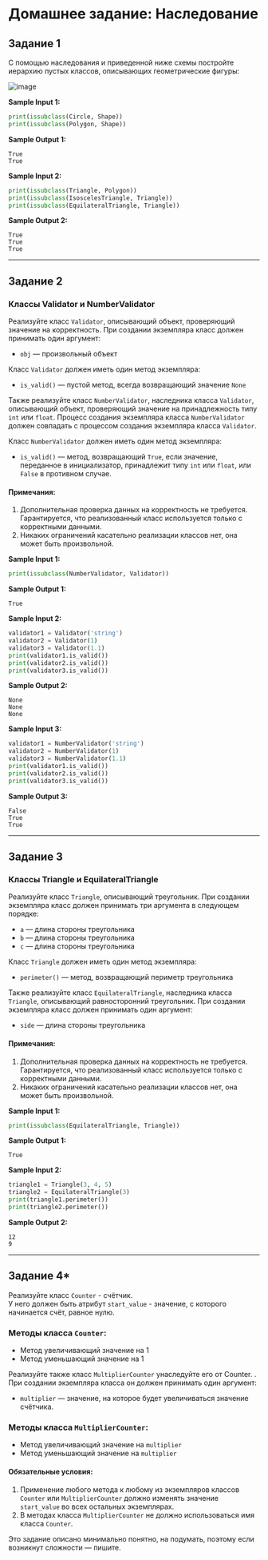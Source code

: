 
# Домашнее задание: Наследование

## Задание 1
С помощью наследования и приведенной ниже схемы постройте иерархию пустых классов, описывающих геометрические фигуры:

![image](https://github.com/user-attachments/assets/58e4b82c-8847-4218-a0b6-92bd273360e6)


**Sample Input 1:**  
```python
print(issubclass(Circle, Shape))
print(issubclass(Polygon, Shape))
```

**Sample Output 1:**  
```
True
True
```

**Sample Input 2:**  
```python
print(issubclass(Triangle, Polygon))
print(issubclass(IsoscelesTriangle, Triangle))
print(issubclass(EquilateralTriangle, Triangle))
```

**Sample Output 2:**  
```
True
True
True
```

---

## Задание 2
### Классы Validator и NumberValidator

Реализуйте класс `Validator`, описывающий объект, проверяющий значение на корректность. При создании экземпляра класс должен принимать один аргумент:

- `obj` — произвольный объект

Класс `Validator` должен иметь один метод экземпляра:

- `is_valid()` — пустой метод, всегда возвращающий значение `None`

Также реализуйте класс `NumberValidator`, наследника класса `Validator`, описывающий объект, проверяющий значение на принадлежность типу `int` или `float`. Процесс создания экземпляра класса `NumberValidator` должен совпадать с процессом создания экземпляра класса `Validator`.

Класс `NumberValidator` должен иметь один метод экземпляра:

- `is_valid()` — метод, возвращающий `True`, если значение, переданное в инициализатор, принадлежит типу `int` или `float`, или `False` в противном случае.

#### Примечания:
1. Дополнительная проверка данных на корректность не требуется. Гарантируется, что реализованный класс используется только с корректными данными.
2. Никаких ограничений касательно реализации классов нет, она может быть произвольной.

**Sample Input 1:**  
```python
print(issubclass(NumberValidator, Validator))
```

**Sample Output 1:**  
```
True
```

**Sample Input 2:**  
```python
validator1 = Validator('string')
validator2 = Validator(1)
validator3 = Validator(1.1)
print(validator1.is_valid())
print(validator2.is_valid())
print(validator3.is_valid())
```

**Sample Output 2:**  
```
None
None
None
```

**Sample Input 3:**  
```python
validator1 = NumberValidator('string')
validator2 = NumberValidator(1)
validator3 = NumberValidator(1.1)
print(validator1.is_valid())
print(validator2.is_valid())
print(validator3.is_valid())
```

**Sample Output 3:**  
```
False
True
True
```

---

## Задание 3
### Классы Triangle и EquilateralTriangle

Реализуйте класс `Triangle`, описывающий треугольник. При создании экземпляра класс должен принимать три аргумента в следующем порядке:

- `a` — длина стороны треугольника
- `b` — длина стороны треугольника
- `c` — длина стороны треугольника

Класс `Triangle` должен иметь один метод экземпляра:

- `perimeter()` — метод, возвращающий периметр треугольника

Также реализуйте класс `EquilateralTriangle`, наследника класса `Triangle`, описывающий равносторонний треугольник. При создании экземпляра класс должен принимать один аргумент:

- `side` — длина стороны треугольника

#### Примечания:
1. Дополнительная проверка данных на корректность не требуется. Гарантируется, что реализованный класс используется только с корректными данными.
2. Никаких ограничений касательно реализации классов нет, она может быть произвольной.

**Sample Input 1:**  
```python
print(issubclass(EquilateralTriangle, Triangle))
```

**Sample Output 1:**  
```
True
```

**Sample Input 2:**  
```python
triangle1 = Triangle(3, 4, 5)
triangle2 = EquilateralTriangle(3)
print(triangle1.perimeter())
print(triangle2.perimeter())
```

**Sample Output 2:**  
```
12
9
```

---

## Задание 4*
Реализуйте класс `Counter` - счётчик.  
У него должен быть атрибут `start_value` - значение, с которого начинается счёт, равное нулю.  

### Методы класса `Counter`:
- Метод увеличивающий значение на 1
- Метод уменьшающий значение на 1

Реализуйте также класс `MultiplierCounter` унаследуйте его от Counter. .  
При создании экземпляра класса он должен принимать один аргумент:

- `multiplier` — значение, на которое будет увеличиваться значение счётчика.

### Методы класса `MultiplierCounter`:
- Метод увеличивающий значение на `multiplier`
- Метод уменьшающий значение на `multiplier`

#### Обязательные условия:
1. Применение любого метода к любому из экземпляров классов `Counter` или `MultiplierCounter` должно изменять значение `start_value` во всех остальных экземплярах.
2. В методах класса `MultiplierCounter` не должно использоваться имя класса `Counter`.

Это задание описано минимально понятно, на подумать, поэтому если возникнут сложности — пишите.

